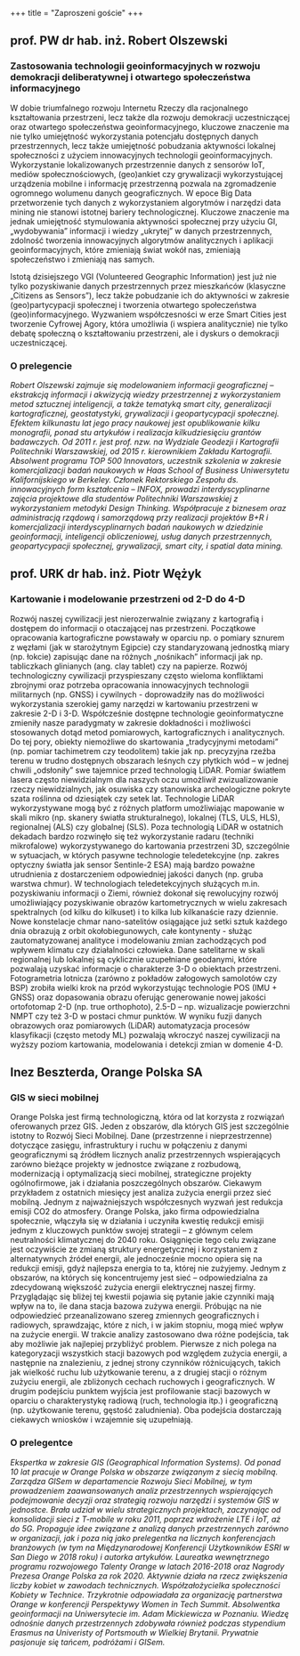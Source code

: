+++
title = "Zaproszeni goście"
+++

## __prof. PW dr hab. inż. Robert Olszewski__

### Zastosowania technologii geoinformacyjnych w rozwoju demokracji deliberatywnej i otwartego społeczeństwa informacyjnego
W dobie triumfalnego rozwoju Internetu Rzeczy dla racjonalnego kształtowania przestrzeni, lecz także dla rozwoju demokracji uczestniczącej oraz otwartego społeczeństwa geoinformacyjnego, kluczowe znaczenie ma nie tylko umiejętność wykorzystania potencjału dostępnych danych przestrzennych, lecz także umiejętność pobudzania aktywności lokalnej społeczności z użyciem innowacyjnych technologii geoinformacyjnych. Wykorzystanie lokalizowanych przestrzennie danych z sensorów IoT, mediów społecznościowych,  (geo)ankiet czy grywalizacji wykorzystującej urządzenia mobilne i informację przestrzenną pozwala na zgromadzenie ogromnego wolumenu danych geograficznych. W epoce Big Data przetworzenie tych danych z wykorzystaniem algorytmów i narzędzi data mining nie stanowi istotnej bariery technologicznej. Kluczowe znaczenie ma jednak umiejętność stymulowania aktywności społecznej przy użyciu GI, „wydobywania” informacji i wiedzy „ukrytej” w danych przestrzennych, zdolność tworzenia innowacyjnych algorytmów analitycznych i aplikacji geoinformacyjnych, które zmieniają świat wokół nas, zmieniają społeczeństwo i zmieniają nas samych. 

Istotą dzisiejszego VGI (Volunteered Geographic Information) jest już nie tylko pozyskiwanie danych przestrzennych przez mieszkańców (klasyczne „Citizens as Sensors”), lecz także pobudzanie ich do aktywności w zakresie (geo)partycypacji społecznej i tworzenia otwartego  społeczeństwa (geo)informacyjnego. Wyzwaniem współczesności w erze Smart Cities jest tworzenie Cyfrowej Agory, która umożliwia (i wspiera analitycznie) nie tylko debatę społeczną o kształtowaniu przestrzeni, ale i dyskurs o demokracji uczestniczącej. 

### O prelegencie

*Robert Olszewski zajmuje się modelowaniem informacji geograficznej – ekstrakcją informacji i akwizycją wiedzy przestrzennej z wykorzystaniem metod sztucznej inteligencji, a także tematyką smart city, generalizacji kartograficznej, geostatystyki, grywalizacji i geopartycypacji społecznej. Efektem kilkunastu lat jego pracy naukowej jest opublikowanie kilku monografii, ponad stu artykułów i realizacja kilkudziesięciu grantów badawczych. Od 2011 r. jest prof. nzw. na Wydziale Geodezji i Kartografii Politechniki Warszawskiej, od 2015 r. kierownikiem Zakładu Kartografii. Absolwent programu TOP 500 Innovators, uczestnik szkolenia w zakresie komercjalizacji badań naukowych w Haas School of Business Uniwersytetu Kalifornijskiego w Berkeley. Członek Rektorskiego Zespołu ds. innowacyjnych form kształcenia – INFOX, prowadzi interdyscyplinarne zajęcia projektowe dla studentów Politechniki Warszawskiej z wykorzystaniem metodyki Design Thinking. Współpracuje z biznesem oraz administracją rządową i samorządową przy realizacji projektów B+R i komercjalizacji interdyscyplinarnych badań naukowych w dziedzinie geoinformacji, inteligencji obliczeniowej, usług danych przestrzennych, geopartycypacji społecznej, grywalizacji, smart city, i spatial data mining.*


## __prof. URK dr hab. inż. Piotr Wężyk__

### Kartowanie i modelowanie przestrzeni od 2-D do 4-D
Rozwój naszej cywilizacji jest nierozerwalnie związany z kartografią i dostępem do informacji o otaczającej nas przestrzeni. Początkowe opracowania kartograficzne powstawały w oparciu np. o pomiary sznurem z węzłami (jak w starożytnym Egipcie) czy standaryzowaną jednostką miary (np. łokcie) zapisując dane na różnych „nośnikach” informacji jak np. tabliczkach glinianych (ang. clay tablet) czy na papierze. Rozwój technologiczny cywilizacji przyspieszany często wieloma konfliktami zbrojnymi oraz potrzeba opracowania innowacyjnych technologii militarnych (np. GNSS) i cywilnych - doprowadziły nas do możliwości wykorzystania szerokiej gamy narzędzi w kartowaniu przestrzeni w zakresie 2-D i 3-D. Współcześnie dostępne technologie geoinformatyczne zmieniły nasze paradygmaty w zakresie dokładności i możliwości stosowanych dotąd metod pomiarowych, kartograficznych i analitycznych. Do tej pory, obiekty niemożliwe do skartowania „tradycyjnymi metodami” (np. pomiar tachimetrem czy teodolitem) takie jak np. precyzyjna rzeźba terenu w trudno dostępnych obszarach leśnych czy płytkich wód – w jednej chwili „odsłoniły” swe tajemnice przed technologią LiDAR.  Pomiar światłem lasera często niewidzialnym dla naszych oczu umożliwił zwizualizowanie rzeczy niewidzialnych, jak osuwiska czy stanowiska archeologiczne pokryte szata roślinna od dziesiątek czy setek lat. Technologie LiDAR wykorzystywane mogą być z różnych platform umożliwiając mapowanie w skali mikro (np. skanery światła strukturalnego), lokalnej (TLS, ULS, HLS), regionalnej (ALS) czy globalnej (SLS). Poza technologią LiDAR w ostatnich dekadach bardzo rozwinęło się też wykorzystanie radaru (techniki mikrofalowe) wykorzystywanego do kartowania przestrzeni 3D, szczególnie w sytuacjach, w których pasywne technologie teledetekcyjne (np. zakres optyczny światła jak sensor Sentinle-2 ESA) mają bardzo poważne utrudnienia z dostarczeniem odpowiedniej jakości danych (np. gruba warstwa chmur). W technologiach teledetekcyjnych służących m.in.  pozyskiwaniu informacji o Ziemi, również dokonał się rewolucyjny rozwój umożliwiający pozyskiwanie obrazów kartometrycznych w wielu zakresach spektralnych (od kilku do kilkuset) i to kilka lub kilkanaście razy dziennie. Nowe konstelacje chmar nano-satelitów osiągające już setki sztuk każdego dnia obrazują z orbit okołobiegunowych, całe kontynenty - służąc zautomatyzowanej analityce i modelowaniu zmian zachodzących pod wpływem klimatu czy działalności człowieka. Dane satelitarne w skali regionalnej lub lokalnej są cyklicznie uzupełniane geodanymi, które pozwalają uzyskać informacje o charakterze 3-D  o obiektach przestrzeni. Fotogrametria lotnicza (zarówno z pokładów załogowych samolotów czy BSP) zrobiła wielki krok na przód wykorzystując technologie POS (IMU + GNSS) oraz dopasowania obrazu oferując generowanie nowej jakości ortofotomap 2-D (np. true orthophoto), 2.5-D – np. wizualizacje powierzchni NMPT czy też 3-D w postaci chmur punktów. W wyniku fuzji danych obrazowych oraz pomiarowych (LiDAR) automatyzacja procesów klasyfikacji (często metody ML) pozwalają wkroczyć naszej cywilizacji na wyższy poziom kartowania, modelowania i detekcji zmian w domenie 4-D.   


## __Inez Beszterda, Orange Polska SA__

### GIS w sieci mobilnej 
Orange Polska jest firmą technologiczną, która od lat korzysta z rozwiązań oferowanych przez GIS. Jeden z obszarów, dla których GIS jest szczególnie istotny to Rozwój Sieci Mobilnej. Dane (przestrzenne i nieprzestrzenne) dotyczące zasięgu, infrastruktury i ruchu w połączeniu z danymi geograficznymi są źródłem licznych analiz przestrzennych wspierających zarówno bieżące projekty w jednostce związane z rozbudową, modernizacją i optymalizacją sieci mobilnej, strategiczne projekty ogólnofirmowe, jak i działania poszczególnych obszarów.
Ciekawym przykładem z ostatnich miesięcy jest analiza zużycia energii przez sieć mobilną. Jednym z najważniejszych współczesnych wyzwań jest redukcja emisji CO2 do atmosfery. Orange Polska, jako firma odpowiedzialna społecznie, włączyła się w działania i uczyniła kwestię redukcji emisji jednym z kluczowych punktów swojej strategii – z głównym celem neutralności klimatycznej do 2040 roku. Osiągnięcie tego celu związane jest oczywiście ze zmianą struktury energetycznej i korzystaniem z alternatywnych źródeł energii, ale jednocześnie mocno opiera się na redukcji emisji, gdyż najlepsza energia to ta, której nie zużyjemy. Jednym z obszarów, na których się koncentrujemy jest sieć – odpowiedzialna za zdecydowaną większość zużycia energii elektrycznej naszej firmy. Przyglądając się bliżej tej kwestii pojawia się pytanie jakie czynniki mają wpływ na to, ile dana stacja bazowa zużywa energii. Próbując na nie odpowiedzieć przeanalizowano szereg zmiennych geograficznych i radiowych, sprawdzając, które z nich, i w jakim stopniu, mogą mieć wpływ na zużycie energii. W trakcie analizy zastosowano dwa różne podejścia, tak aby możliwie jak najlepiej przybliżyć problem. Pierwsze z nich polega na kategoryzacji wszystkich stacji bazowych pod względem zużycia energii, a następnie na znalezieniu, z jednej strony czynników różnicujących, takich jak wielkość ruchu lub użytkowanie terenu, a z drugiej stacji o różnym zużyciu energii, ale zbliżonych cechach ruchowych i geograficznych. W drugim podejściu punktem wyjścia jest profilowanie stacji bazowych w oparciu o charakterystykę radiową (ruch, technologia itp.) i geograficzną (np. użytkowanie terenu, gęstość zaludnienia). Oba podejścia dostarczają ciekawych wniosków i wzajemnie się uzupełniają.

### O prelegentce

*Ekspertka w zakresie GIS (Geographical Information Systems). Od ponad 10 lat pracuje w Orange Polska w obszarze związanym z siecią mobilną. Zarządza GISem w departamencie Rozwoju Sieci Mobilnej, w tym prowadzeniem zaawansowanych analiz przestrzennych wspierających podejmowanie decyzji oraz strategią rozwoju narzędzi i systemów GIS w jednostce. Brała udział w wielu strategicznych projektach, zaczynając od konsolidacji sieci z T-mobile w roku 2011, poprzez wdrożenie LTE i IoT, aż do 5G. Propaguje idee związane z analizą danych przestrzennych zarówno w organizacji, jak i poza nią jako prelegentka na licznych konferencjach branżowych (w tym na Międzynarodowej Konferencji Użytkowników ESRI w San Diego w 2018 roku) i autorka artykułów. Laureatka wewnętrznego programu rozwojowego Talenty Orange w latach 2016-2018 oraz Nagrody Prezesa Orange Polska za rok 2020. Aktywnie działa na rzecz zwiększenia liczby kobiet w zawodach technicznych. Współzałożycielka społeczności Kobiety w Technice. Trzykrotnie odpowiadała za organizację partnerstwa Orange w konferencji Perspektywy Women in Tech Summit. Absolwentka geoinformacji na Uniwersytecie im. Adam Mickiewicza w Poznaniu. Wiedzę odnośnie danych przestrzennych zdobywała również podczas stypendium Erasmus na Univeristy of Portsmouth w Wielkiej Brytanii. Prywatnie pasjonuje się tańcem, podróżami i GISem.*
